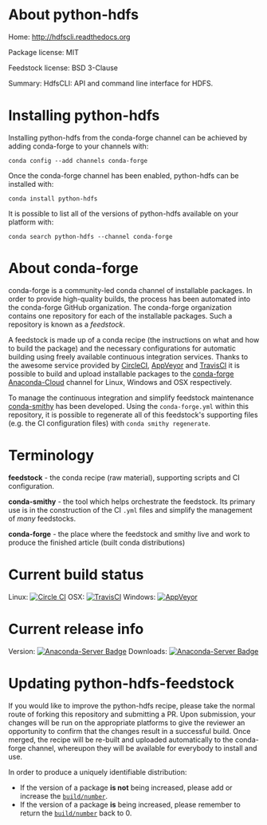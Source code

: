 About python-hdfs
=================

Home: http://hdfscli.readthedocs.org

Package license: MIT

Feedstock license: BSD 3-Clause

Summary: HdfsCLI: API and command line interface for HDFS.



Installing python-hdfs
======================

Installing python-hdfs from the conda-forge channel can be achieved by adding conda-forge to your channels with:

```
conda config --add channels conda-forge
```

Once the conda-forge channel has been enabled, python-hdfs can be installed with:

```
conda install python-hdfs
```

It is possible to list all of the versions of python-hdfs available on your platform with:

```
conda search python-hdfs --channel conda-forge
```


About conda-forge
=================

conda-forge is a community-led conda channel of installable packages.
In order to provide high-quality builds, the process has been automated into the
conda-forge GitHub organization. The conda-forge organization contains one repository 
for each of the installable packages. Such a repository is known as a *feedstock*.

A feedstock is made up of a conda recipe (the instructions on what and how to build
the package) and the necessary configurations for automatic building using freely
available continuous integration services. Thanks to the awesome service provided by
[CircleCI](https://circleci.com/), [AppVeyor](http://www.appveyor.com/)
and [TravisCI](https://travis-ci.org/) it is possible to build and upload installable
packages to the [conda-forge](https://anaconda.org/conda-forge)
[Anaconda-Cloud](http://docs.anaconda.org/) channel for Linux, Windows and OSX respectively.

To manage the continuous integration and simplify feedstock maintenance
[conda-smithy](http://github.com/conda-forge/conda-smithy) has been developed.
Using the ``conda-forge.yml`` within this repository, it is possible to regenerate all of
this feedstock's supporting files (e.g. the CI configuration files) with ``conda smithy regenerate``.


Terminology
===========

**feedstock** - the conda recipe (raw material), supporting scripts and CI configuration.

**conda-smithy** - the tool which helps orchestrate the feedstock.
                   Its primary use is in the construction of the CI ``.yml`` files
                   and simplify the management of *many* feedstocks.

**conda-forge** - the place where the feedstock and smithy live and work to
                  produce the finished article (built conda distributions)

Current build status
====================

Linux: [![Circle CI](https://circleci.com/gh/conda-forge/python-hdfs-feedstock.svg?style=svg)](https://circleci.com/gh/conda-forge/python-hdfs-feedstock)
OSX: [![TravisCI](https://travis-ci.org/conda-forge/python-hdfs-feedstock.svg?branch=master)](https://travis-ci.org/conda-forge/python-hdfs-feedstock) 
Windows: [![AppVeyor](https://ci.appveyor.com/api/projects/status/github/conda-forge/python-hdfs-feedstock?svg=True)](https://ci.appveyor.com/project/conda-forge/python-hdfs-feedstock/branch/master)

Current release info
====================
Version: [![Anaconda-Server Badge](https://anaconda.org/conda-forge/python-hdfs/badges/version.svg)](https://anaconda.org/conda-forge/python-hdfs)
Downloads: [![Anaconda-Server Badge](https://anaconda.org/conda-forge/python-hdfs/badges/downloads.svg)](https://anaconda.org/conda-forge/python-hdfs)


Updating python-hdfs-feedstock
==============================

If you would like to improve the python-hdfs recipe, please take the normal
route of forking this repository and submitting a PR. Upon submission, your changes will
be run on the appropriate platforms to give the reviewer an opportunity to confirm that the
changes result in a successful build. Once merged, the recipe will be re-built and uploaded
automatically to the conda-forge channel, whereupon they will be available for everybody to
install and use.

In order to produce a uniquely identifiable distribution:
 * If the version of a package **is not** being increased, please add or increase
   the [``build/number``](http://conda.pydata.org/docs/building/meta-yaml.html#build-number-and-string). 
 * If the version of a package **is** being increased, please remember to return
   the [``build/number``](http://conda.pydata.org/docs/building/meta-yaml.html#build-number-and-string)
   back to 0.
